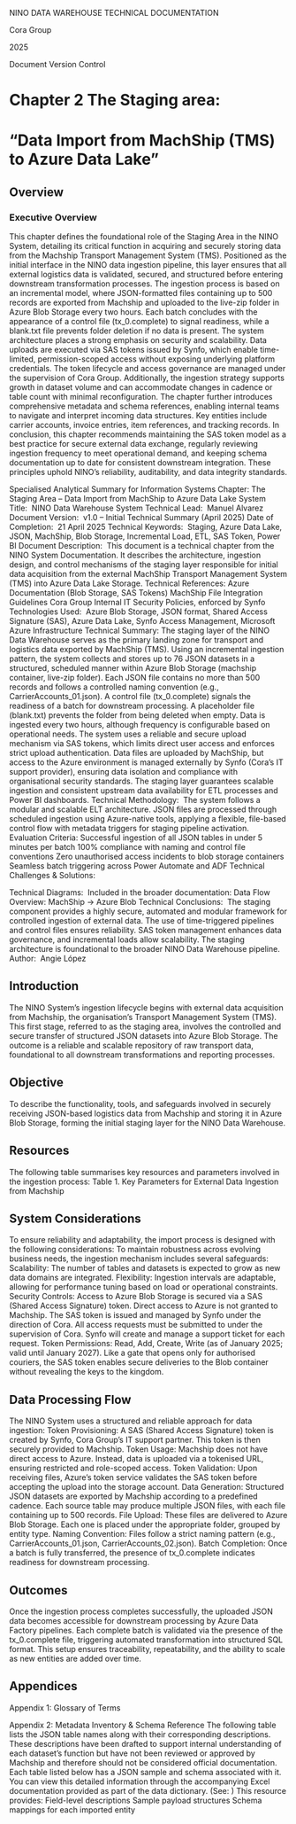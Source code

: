 




NINO DATA WAREHOUSE
TECHNICAL DOCUMENTATION



Cora Group




2025




Document Version Control




# Chapter 2 The Staging area:
# “Data Import from MachShip (TMS) to Azure Data Lake”

## Overview
### Executive Overview
This chapter defines the foundational role of the Staging Area in the NINO System, detailing its critical function in acquiring and securely storing data from the Machship Transport Management System (TMS). Positioned as the initial interface in the NINO data ingestion pipeline, this layer ensures that all external logistics data is validated, secured, and structured before entering downstream transformation processes.
The ingestion process is based on an incremental model, where JSON-formatted files containing up to 500 records are exported from Machship and uploaded to the live-zip folder in Azure Blob Storage every two hours. Each batch concludes with the appearance of a control file (tx_0.complete) to signal readiness, while a blank.txt file prevents folder deletion if no data is present.
The system architecture places a strong emphasis on security and scalability. Data uploads are executed via SAS tokens issued by Synfo, which enable time-limited, permission-scoped access without exposing underlying platform credentials. The token lifecycle and access governance are managed under the supervision of Cora Group. Additionally, the ingestion strategy supports growth in dataset volume and can accommodate changes in cadence or table count with minimal reconfiguration.
The chapter further introduces comprehensive metadata and schema references, enabling internal teams to navigate and interpret incoming data structures. Key entities include carrier accounts, invoice entries, item references, and tracking records.
In conclusion, this chapter recommends maintaining the SAS token model as a best practice for secure external data exchange, regularly reviewing ingestion frequency to meet operational demand, and keeping schema documentation up to date for consistent downstream integration. These principles uphold NINO’s reliability, auditability, and data integrity standards.

Specialised Analytical Summary for Information Systems
Chapter: The Staging Area – Data Import from MachShip to Azure Data Lake
System Title: 
NINO Data Warehouse System
Technical Lead: 
Manuel Alvarez
Document Version: 
v1.0 – Initial Technical Summary (April 2025)
Date of Completion: 
21 April 2025
Technical Keywords: 
Staging, Azure Data Lake, JSON, MachShip, Blob Storage, Incremental Load, ETL, SAS Token, Power BI
Document Description: 
This document is a technical chapter from the NINO System Documentation. It describes the architecture, ingestion design, and control mechanisms of the staging layer responsible for initial data acquisition from the external MachShip Transport Management System (TMS) into Azure Data Lake Storage.
Technical References:
Azure Documentation (Blob Storage, SAS Tokens)
MachShip File Integration Guidelines
Cora Group Internal IT Security Policies, enforced by Synfo
Technologies Used: 
Azure Blob Storage, JSON format, Shared Access Signature (SAS), Azure Data Lake, Synfo Access Management, Microsoft Azure Infrastructure
Technical Summary:
The staging layer of the NINO Data Warehouse serves as the primary landing zone for transport and logistics data exported by MachShip (TMS). Using an incremental ingestion pattern, the system collects and stores up to 76 JSON datasets in a structured, scheduled manner within Azure Blob Storage (machship container, live-zip folder). Each JSON file contains no more than 500 records and follows a controlled naming convention (e.g., CarrierAccounts_01.json).
A control file (tx_0.complete) signals the readiness of a batch for downstream processing. A placeholder file (blank.txt) prevents the folder from being deleted when empty. Data is ingested every two hours, although frequency is configurable based on operational needs. The system uses a reliable and secure upload mechanism via SAS tokens, which limits direct user access and enforces strict upload authentication.
Data files are uploaded by MachShip, but access to the Azure environment is managed externally by Synfo (Cora’s IT support provider), ensuring data isolation and compliance with organisational security standards. The staging layer guarantees scalable ingestion and consistent upstream data availability for ETL processes and Power BI dashboards.
Technical Methodology: 
The system follows a modular and scalable ELT architecture. JSON files are processed through scheduled ingestion using Azure-native tools, applying a flexible, file-based control flow with metadata triggers for staging pipeline activation.
Evaluation Criteria:
Successful ingestion of all JSON tables in under 5 minutes per batch
100% compliance with naming and control file conventions
Zero unauthorised access incidents to blob storage containers
Seamless batch triggering across Power Automate and ADF
Technical Challenges & Solutions:

Technical Diagrams: 
Included in the broader documentation:
Data Flow Overview: MachShip → Azure Blob
Technical Conclusions: 
The staging component provides a highly secure, automated and modular framework for controlled ingestion of external data. The use of time-triggered pipelines and control files ensures reliability. SAS token management enhances data governance, and incremental loads allow scalability. The staging architecture is foundational to the broader NINO Data Warehouse pipeline.
Author: 
Angie López

## Introduction
The NINO System’s ingestion lifecycle begins with external data acquisition from Machship, the organisation’s Transport Management System (TMS). This first stage, referred to as the staging area, involves the controlled and secure transfer of structured JSON datasets into Azure Blob Storage. The outcome is a reliable and scalable repository of raw transport data, foundational to all downstream transformations and reporting processes.
## Objective
To describe the functionality, tools, and safeguards involved in securely receiving JSON-based logistics data from Machship and storing it in Azure Blob Storage, forming the initial staging layer for the NINO Data Warehouse.
## Resources
The following table summarises key resources and parameters involved in the ingestion process:
Table 1. Key Parameters for External Data Ingestion from Machship
## System Considerations
To ensure reliability and adaptability, the import process is designed with the following considerations:
To maintain robustness across evolving business needs, the ingestion mechanism includes several safeguards:
Scalability: The number of tables and datasets is expected to grow as new data domains are integrated.
Flexibility: Ingestion intervals are adaptable, allowing for performance tuning based on load or operational constraints.
Security Controls:
Access to Azure Blob Storage is secured via a SAS (Shared Access Signature) token.
Direct access to Azure is not granted to Machship.
The SAS token is issued and managed by Synfo under the direction of Cora.
All access requests must be submitted to  under the supervision of Cora. Synfo will create and manage a support ticket for each request.
Token Permissions: Read, Add, Create, Write (as of January 2025; valid until January 2027).
Like a gate that opens only for authorised couriers, the SAS token enables secure deliveries to the Blob container without revealing the keys to the kingdom.

## Data Processing Flow


The NINO System uses a structured and reliable approach for data ingestion:
Token Provisioning: A SAS (Shared Access Signature) token is created by Synfo, Cora Group’s IT support partner. This token is then securely provided to Machship.
Token Usage: Machship does not have direct access to Azure. Instead, data is uploaded via a tokenised URL, ensuring restricted and role-scoped access.
Token Validation: Upon receiving files, Azure’s token service validates the SAS token before accepting the upload into the storage account.
Data Generation: Structured JSON datasets are exported by Machship according to a predefined cadence. Each source table may produce multiple JSON files, with each file containing up to 500 records.
File Upload: These files are delivered to Azure Blob Storage. Each one is placed under the appropriate folder, grouped by entity type.
Naming Convention: Files follow a strict naming pattern (e.g., CarrierAccounts_01.json, CarrierAccounts_02.json).
Batch Completion: Once a batch is fully transferred, the presence of tx_0.complete indicates readiness for downstream processing.

## Outcomes
Once the ingestion process completes successfully, the uploaded JSON data becomes accessible for downstream processing by Azure Data Factory pipelines. Each complete batch is validated via the presence of the tx_0.complete file, triggering automated transformation into structured SQL format. This setup ensures traceability, repeatability, and the ability to scale as new entities are added over time.

## Appendices
Appendix 1: Glossary of Terms

Appendix 2: Metadata Inventory & Schema Reference
The following table lists the JSON table names along with their corresponding descriptions. These descriptions have been drafted to support internal understanding of each dataset’s function but have not been reviewed or approved by Machship and therefore should not be considered official documentation.
Each table listed below has a JSON sample and schema associated with it. You can view this detailed information through the accompanying Excel documentation provided as part of the data dictionary. (See: )
This resource provides:
Field-level descriptions
Sample payload structures
Schema mappings for each imported entity

